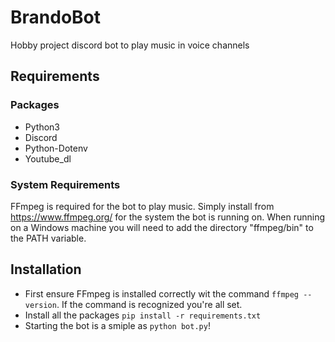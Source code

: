# BrandoBot

Hobby project discord bot to play music in voice channels

## Requirements

### Packages
* Python3
* Discord
* Python-Dotenv
* Youtube_dl

### System Requirements
FFmpeg is required for the bot to play music. Simply install from https://www.ffmpeg.org/ for the system the bot is running on. When running on a Windows machine you will need to add the directory "ffmpeg/bin" to the PATH variable.

## Installation
* First ensure FFmpeg is installed correctly wit the command `ffmpeg --version`. If the command is recognized you're all set.
* Install all the packages `pip install -r requirements.txt`
* Starting the bot is a smiple as `python bot.py`!
